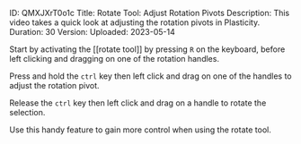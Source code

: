 ID: QMXJXrT0o1c
Title: Rotate Tool: Adjust Rotation Pivots
Description: This video takes a quick look at adjusting the rotation pivots in Plasticity.
Duration: 30
Version: 
Uploaded: 2023-05-14

Start by activating the [[rotate tool]] by pressing `R` on the keyboard, before left clicking and dragging on one of the rotation handles.

Press and hold the `ctrl` key then left click and drag on one of the handles to adjust the rotation pivot.

Release the `ctrl` key then left click and drag on a handle to rotate the selection.

Use this handy feature to gain more control when using the rotate tool.
